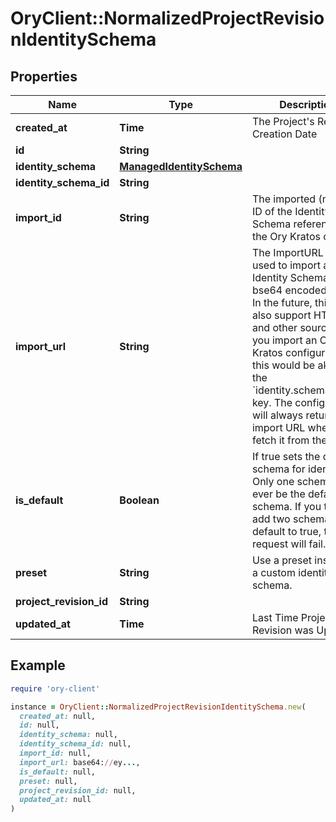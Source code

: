 # OryClient::NormalizedProjectRevisionIdentitySchema

## Properties

| Name | Type | Description | Notes |
| ---- | ---- | ----------- | ----- |
| **created_at** | **Time** | The Project&#39;s Revision Creation Date | [optional][readonly] |
| **id** | **String** |  | [optional] |
| **identity_schema** | [**ManagedIdentitySchema**](ManagedIdentitySchema.md) |  | [optional] |
| **identity_schema_id** | **String** |  | [optional] |
| **import_id** | **String** | The imported (named) ID of the Identity Schema referenced in the Ory Kratos config. | [optional] |
| **import_url** | **String** | The ImportURL can be used to import an Identity Schema from a bse64 encoded string. In the future, this key also support HTTPS and other sources!  If you import an Ory Kratos configuration, this would be akin to the &#x60;identity.schemas.#.url&#x60; key.  The configuration will always return the import URL when you fetch it from the API. | [optional] |
| **is_default** | **Boolean** | If true sets the default schema for identities  Only one schema can ever be the default schema. If you try to add two schemas with default to true, the request will fail. | [optional] |
| **preset** | **String** | Use a preset instead of a custom identity schema. | [optional] |
| **project_revision_id** | **String** |  | [optional] |
| **updated_at** | **Time** | Last Time Project&#39;s Revision was Updated | [optional][readonly] |

## Example

```ruby
require 'ory-client'

instance = OryClient::NormalizedProjectRevisionIdentitySchema.new(
  created_at: null,
  id: null,
  identity_schema: null,
  identity_schema_id: null,
  import_id: null,
  import_url: base64://ey...,
  is_default: null,
  preset: null,
  project_revision_id: null,
  updated_at: null
)
```

